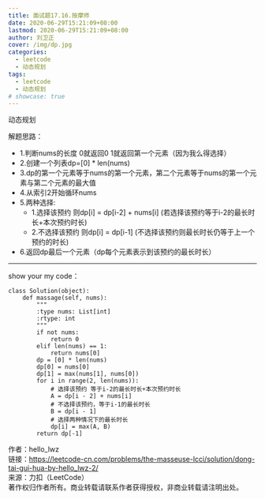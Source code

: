 ```yaml
---
title: 面试题17.16.按摩师
date: 2020-06-29T15:21:09+08:00
lastmod: 2020-06-29T15:21:09+08:00
author: 刘卫正
cover: /img/dp.jpg
categories: 
  - leetcode
  - 动态规划
tags: 
  - leetcode
  - 动态规划
# showcase: true
---
```


动态规划

<!--more-->

解题思路：    
- 1.判断nums的长度 0就返回0 1就返回第一个元素（因为我么得选择）  
- 2.创建一个列表dp=[0] * len(nums)  
- 3.dp的第一个元素等于nums的第一个元素，第二个元素等于nums的第一个元素与第二个元素的最大值  
- 4.从索引2开始循环nums  
- 5.两种选择:   
  - 1.选择该预约 则dp[i] = dp[i-2] + nums[i] (若选择该预约等于i-2的最长时长+本次预约时长)  
  - 2.不选择该预约 则dp[i] = dp[i-1] (不选择该预约则最长时长仍等于上一个预约的时长)  
- 6.返回dp最后一个元素（dp每个元素表示到该预约的最长时长）  

---

show your my code：  

	class Solution(object):
	    def massage(self, nums):
	        """
	        :type nums: List[int]
	        :rtype: int
	        """
	        if not nums:
	            return 0
	        elif len(nums) == 1:
	            return nums[0]
	        dp = [0] * len(nums)
	        dp[0] = nums[0]
	        dp[1] = max(nums[1], nums[0])
	        for i in range(2, len(nums)):
	            # 选择该预约 等于i-2的最长时长+本次预约时长
	            A = dp[i - 2] + nums[i]
	            # 不选择该预约，等于i-1的最长时长
	            B = dp[i - 1]
	            # 选择两种情况下的最长时长
	            dp[i] = max(A, B)
	        return dp[-1]

作者：hello_lwz  
链接：https://leetcode-cn.com/problems/the-masseuse-lcci/solution/dong-tai-gui-hua-by-hello_lwz-2/  
来源：力扣（LeetCode）  
著作权归作者所有。商业转载请联系作者获得授权，非商业转载请注明出处。  

